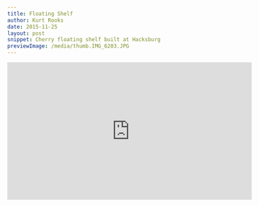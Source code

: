 ```yaml
---
title: Floating Shelf
author: Kurt Rooks
date: 2015-11-25
layout: post
snippet: Cherry floating shelf built at Hacksburg
previewImage: /media/thumb.IMG_6203.JPG
---
```


<div class="youtubevideowrap">
<div class="video-container">
<iframe width="560" height="315" src="https://www.youtube.com/embed/P43aCiDG2Ls" frameborder="0" allowfullscreen></iframe>
</div>
</div>


